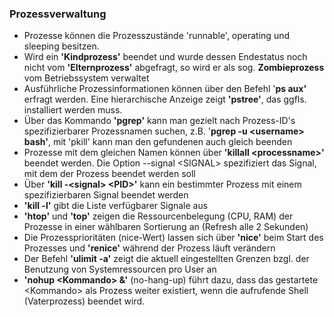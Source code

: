 ### Prozessverwaltung

* Prozesse können die Prozesszustände 'runnable', operating und sleeping besitzen.
* Wird ein **'Kindprozess'** beendet und wurde dessen Endestatus noch nicht vom **'Elternprozess'** abgefragt, so wird er als sog. **Zombieprozess** vom Betriebssystem verwaltet
* Ausführliche Prozessinformationen können über den Befehl '**ps aux'** erfragt werden. Eine hierarchische Anzeige zeigt **'pstree'**, das ggfls. installiert werden muss.
* Über das Kommando **'pgrep'** kann man gezielt nach Prozess-ID's spezifizierbarer Prozessnamen suchen, z.B. '**pgrep -u &lt;username&gt; bash'**, mit 'pkill' kann man den gefundenen auch gleich beenden
* Prozesse mit dem gleichen Namen können über **'killall &lt;processname&gt;'** beendet werden. Die Option --signal &lt;SIGNAL&gt; spezifiziert das Signal, mit dem der Prozess beendet werden soll
* Über **'kill -&lt;signal&gt; &lt;PID&gt;'** kann ein bestimmter Prozess mit einem spezifizierbaren Signal beendet werden
* **'kill -l'** gibt die Liste verfügbarer Signale aus
* **'htop'** und **'top'** zeigen die Ressourcenbelegung \(CPU, RAM\) der Prozesse in einer wählbaren Sortierung an \(Refresh alle 2 Sekunden\)
* Die Prozessprioritäten \(nice-Wert\) lassen sich über **'nice'** beim Start des Prozesses und **'renice'** während der Prozess läuft verändern 
* Der Befehl **'ulimit -a'** zeigt die aktuell eingestellten Grenzen bzgl. der Benutzung von Systemressourcen pro User an
* **'nohup &lt;Kommando&gt; &'** \(no-hang-up\) führt dazu, dass das gestartete &lt;Kommando&gt; als Prozess weiter existiert, wenn die aufrufende Shell \(Vaterprozess\) beendet wird.



